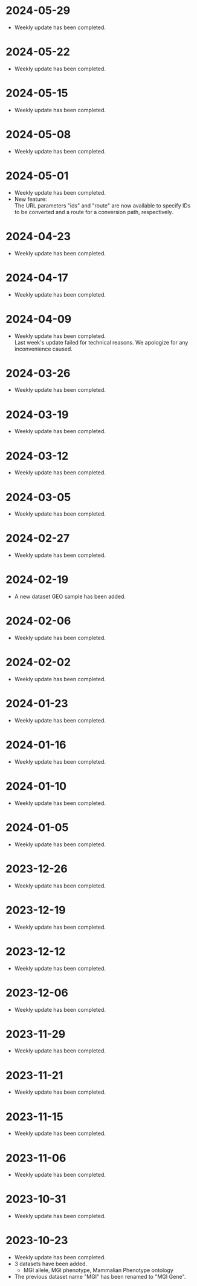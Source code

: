 # 2024-05-29
- Weekly update has been completed.

# 2024-05-22
- Weekly update has been completed.

# 2024-05-15
- Weekly update has been completed.

# 2024-05-08
- Weekly update has been completed.

# 2024-05-01
- Weekly update has been completed.  
- New feature:  
  The URL parameters "ids" and "route" are now available to specify IDs to be converted and a route for a conversion path, respectively.

# 2024-04-23
- Weekly update has been completed.

# 2024-04-17
- Weekly update has been completed.

# 2024-04-09
- Weekly update has been completed.  
  Last week's update failed for technical reasons. We apologize for any inconvenience caused.

# 2024-03-26
- Weekly update has been completed.

# 2024-03-19
- Weekly update has been completed.

# 2024-03-12
- Weekly update has been completed.

# 2024-03-05
- Weekly update has been completed.

# 2024-02-27
- Weekly update has been completed.

# 2024-02-19
- A new dataset GEO sample has been added.

# 2024-02-06
- Weekly update has been completed.

# 2024-02-02
- Weekly update has been completed.

# 2024-01-23
- Weekly update has been completed.

# 2024-01-16
- Weekly update has been completed.

# 2024-01-10
- Weekly update has been completed.

# 2024-01-05
- Weekly update has been completed.

# 2023-12-26
- Weekly update has been completed.

# 2023-12-19
- Weekly update has been completed.

# 2023-12-12
- Weekly update has been completed.

# 2023-12-06
- Weekly update has been completed.

# 2023-11-29
- Weekly update has been completed.

# 2023-11-21
- Weekly update has been completed.

# 2023-11-15
- Weekly update has been completed.

# 2023-11-06
- Weekly update has been completed.

# 2023-10-31
- Weekly update has been completed.

# 2023-10-23
- Weekly update has been completed.
- 3 datasets have been added.
  - MGI allele, MGI phenotype, Mammalian Phenotype ontology
- The previous dataset name "MGI" has been renamed to "MGI Gene".
